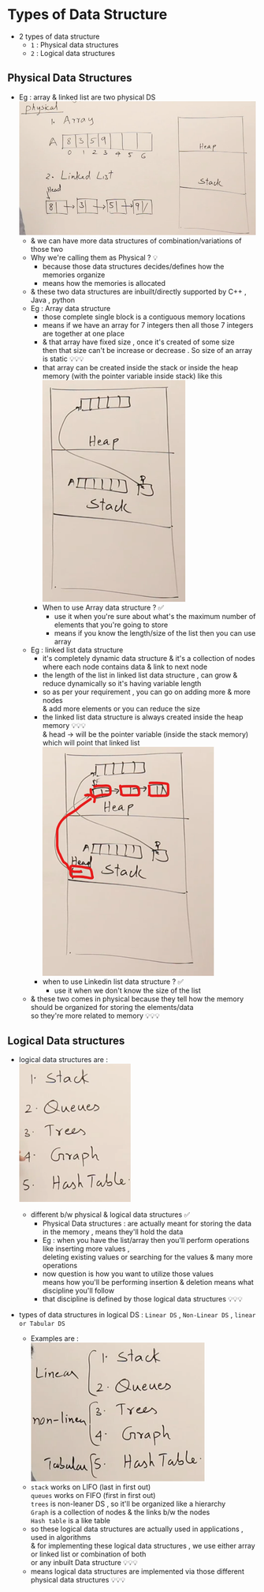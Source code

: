 # Types of Data Structure

- 2 types of data structure 
    - `1` : Physical data structures
    - `2` : Logical data structures

## Physical Data Structures

- Eg : array & linked list are two physical DS
    ![physical DS](../notes-pics/04-lecture/lecture-4-1.png)
    - & we can have more data structures of combination/variations of those two
    - Why we're calling them as Physical ? 💡
        - because those data structures decides/defines how the memories organize
        - means how the memories is allocated
    - & these two data structures are inbuilt/directly supported by C++ , Java , python 
    - Eg : Array data structure 
        - those complete single block is a contiguous memory locations
        - means if we have an array for 7 integers then all those 7 integers are together at one place
        - & that array have fixed size , once it's created of some size <br>
            then that size can't be increase or decrease . So size of an array is static 💡💡💡
        - that array can be created inside the stack or inside the heap memory (with the pointer variable inside stack) like this <br> 
            ![physical DS](../notes-pics/04-lecture/lecture-4-2.png)
        - When to use Array data structure ? ✅
            - use it when you're sure about what's the maximum number of elements that you're going to store
            - means if you know the length/size of the list then you can use array 
    - Eg : linked list data structure 
        - it's completely dynamic data structure & it's a collection of nodes <br>
            where each node contains data & link to next node
        - the length of the list in linked list data structure , can grow & reduce dynamically so it's having variable length
        - so as per your requirement , you can go on adding more & more nodes <br>
            & add more elements or you can reduce the size
        - the linked list data structure is always created inside the heap memory 💡💡💡 <br>
            & head -> will be the pointer variable (inside the stack memory) which will point that linked list
            ![physical DS](../notes-pics/04-lecture/lecture-4-3.png)
        - when to use Linkedin list data structure ? ✅
            - use it when we don't know the size of the list 
    - & these two comes in physical because they tell how the memory should be organized for storing the elements/data  <br>
        so they're more related to memory 💡💡💡

## Logical Data structures 

- logical data structures are : <br>
    ![logical data structures](../notes-pics/04-lecture/lecture-4-4.png)
    - different b/w physical & logical data structures ✅
        - Physical Data structures : are actually meant for storing the data in the memory , means they'll hold the data 
        - Eg : when you have the list/array then you'll perform operations like inserting more values , <br>
            deleting existing values or searching for the values & many more operations
        - now question is how you want to utilize those values <br>
            means how you'll be performing insertion & deletion means what discipline you'll follow
        - that discipline is defined by those logical data structures 💡💡💡
    
- types of data structures in logical DS : `Linear DS` , `Non-Linear DS` , `linear or Tabular DS`
    - Examples are : <br>
        ![](../notes-pics/04-lecture/lecture-4-5.png)
    - `stack` works on LIFO (last in first out) <br>
        `queues` works on FIFO (first in first out) <br>
        `trees` is non-leaner DS , so it'll be organized like a hierarchy <br>
        `Graph` is a collection of nodes & the links b/w the nodes <br>
        `Hash table` is a like table 
    - so these logical data structures are actually used in applications , used in algorithms <br>
        & for implementing these logical data structures , we use either array or linked list or combination of both <br>
        or any inbuilt Data structure 💡💡💡
    - means logical data structures are implemented via those different physical data structures 💡💡💡
